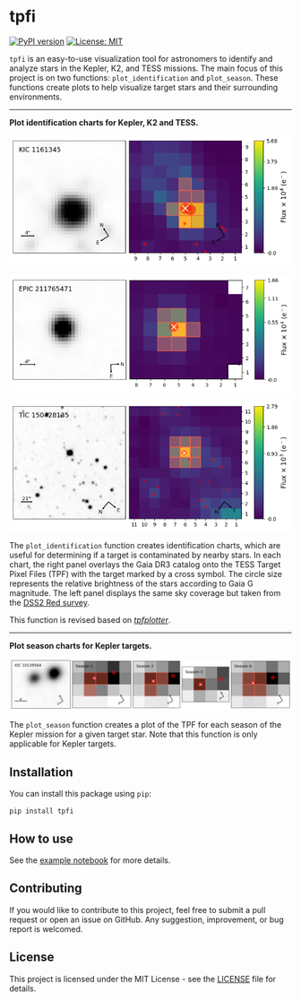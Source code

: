 # tpfi
[![PyPI version](https://badge.fury.io/py/tpfi.svg)](https://badge.fury.io/py/tpfi)
[![License: MIT](https://img.shields.io/badge/License-MIT-yellow.svg)](https://opensource.org/licenses/MIT)

`tpfi` is an easy-to-use visualization tool for astronomers to identify and analyze 
stars in the Kepler, K2, and TESS missions. The main focus of this project is on 
two functions: `plot_identification` and `plot_season`. These functions create 
plots to help visualize target stars and their surrounding environments.

---

**Plot identification charts for Kepler, K2 and TESS.**

![alt text](https://github.com/keyuxing/tpfi/blob/main/examples/kepler.png)

![alt text](https://github.com/keyuxing/tpfi/blob/main/examples/k2.png)

![alt text](https://github.com/keyuxing/tpfi/blob/main/examples/tess.png)

The `plot_identification` function creates identification charts, which are useful 
for determining if a target is contaminated by nearby stars. In each chart, the 
right panel overlays the Gaia DR3 catalog onto the TESS Target Pixel Files (TPF) 
with the target marked by a cross symbol. The circle size represents the relative 
brightness of the stars according to Gaia G magnitude. The left panel displays the 
same sky coverage but taken from the 
[DSS2 Red survey](https://skyview.gsfc.nasa.gov/current/cgi/moreinfo.pl?survey=DSS2%20Red).

This function is revised based on 
[_tpfplotter_](https://github.com/jlillo/tpfplotter). 

---

**Plot season charts for Kepler targets.**

![alt text](https://github.com/keyuxing/tpfi/blob/main/examples/season.png)

The `plot_season` function creates a plot of the TPF for each season of the Kepler 
mission for a given target star. Note that this function is only applicable for 
Kepler targets.

## Installation

You can install this package using `pip`:
```shell
pip install tpfi
```

## How to use

See the [example notebook](https://github.com/keyuxing/tpfi/blob/main/examples/tutorial.ipynb) for more details.

## Contributing

If you would like to contribute to this project, feel free to submit a pull request 
or open an issue on GitHub. Any suggestion, improvement, or bug report is welcomed.

## License

This project is licensed under the MIT License - see the 
[LICENSE](https://github.com/keyuxing/tpfi/blob/main/LICENSE) file for details.